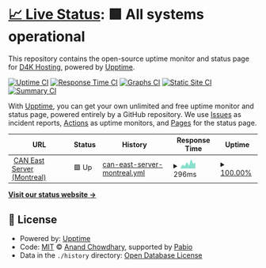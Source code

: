 # [📈 Live Status](https://www.d4kstatus.net): <!--live status--> **🟩 All systems operational**

This repository contains the open-source uptime monitor and status page for [D4K Hosting](www.d4khosting.ca), powered by [Upptime](https://github.com/upptime/upptime).

[![Uptime CI](https://github.com/d4khosting/uptime-d4kstatus-net/workflows/Uptime%20CI/badge.svg)](https://github.com/d4khosting/uptime-d4kstatus-net/actions?query=workflow%3A%22Uptime+CI%22)
[![Response Time CI](https://github.com/d4khosting/uptime-d4kstatus-net/workflows/Response%20Time%20CI/badge.svg)](https://github.com/d4khosting/uptime-d4kstatus-net/actions?query=workflow%3A%22Response+Time+CI%22)
[![Graphs CI](https://github.com/d4khosting/uptime-d4kstatus-net/workflows/Graphs%20CI/badge.svg)](https://github.com/d4khosting/uptime-d4kstatus-net/actions?query=workflow%3A%22Graphs+CI%22)
[![Static Site CI](https://github.com/d4khosting/uptime-d4kstatus-net/workflows/Static%20Site%20CI/badge.svg)](https://github.com/d4khosting/uptime-d4kstatus-net/actions?query=workflow%3A%22Static+Site+CI%22)
[![Summary CI](https://github.com/d4khosting/uptime-d4kstatus-net/workflows/Summary%20CI/badge.svg)](https://github.com/d4khosting/uptime-d4kstatus-net/actions?query=workflow%3A%22Summary+CI%22)

With [Upptime](https://upptime.js.org), you can get your own unlimited and free uptime monitor and status page, powered entirely by a GitHub repository. We use [Issues](https://github.com/d4khosting/uptime-d4kstatus-net/issues) as incident reports, [Actions](https://github.com/d4khosting/uptime-d4kstatus-net/actions) as uptime monitors, and [Pages](https://www.d4kstatus.net) for the status page.

<!--start: status pages-->
<!-- This summary is generated by Upptime (https://github.com/upptime/upptime) -->
<!-- Do not edit this manually, your changes will be overwritten -->
<!-- prettier-ignore -->
| URL | Status | History | Response Time | Uptime |
| --- | ------ | ------- | ------------- | ------ |
| <img alt="" src="https://d4khosting.github.io/uptime-assets/images/internet-favicon-01.svg" height="13"> [CAN East Server (Montreal)](https://vps.d4kservers.net) | 🟩 Up | [can-east-server-montreal.yml](https://github.com/d4khosting/uptime-d4kstatus-net/commits/HEAD/history/can-east-server-montreal.yml) | <details><summary><img alt="Response time graph" src="./graphs/can-east-server-montreal/response-time-week.png" height="20"> 296ms</summary><br><a href="https://www.d4kstatus.net/history/can-east-server-montreal"><img alt="Response time 278" src="https://img.shields.io/endpoint?url=https%3A%2F%2Fraw.githubusercontent.com%2Fd4khosting%2Fuptime-d4kstatus-net%2FHEAD%2Fapi%2Fcan-east-server-montreal%2Fresponse-time.json"></a><br><a href="https://www.d4kstatus.net/history/can-east-server-montreal"><img alt="24-hour response time 358" src="https://img.shields.io/endpoint?url=https%3A%2F%2Fraw.githubusercontent.com%2Fd4khosting%2Fuptime-d4kstatus-net%2FHEAD%2Fapi%2Fcan-east-server-montreal%2Fresponse-time-day.json"></a><br><a href="https://www.d4kstatus.net/history/can-east-server-montreal"><img alt="7-day response time 296" src="https://img.shields.io/endpoint?url=https%3A%2F%2Fraw.githubusercontent.com%2Fd4khosting%2Fuptime-d4kstatus-net%2FHEAD%2Fapi%2Fcan-east-server-montreal%2Fresponse-time-week.json"></a><br><a href="https://www.d4kstatus.net/history/can-east-server-montreal"><img alt="30-day response time 293" src="https://img.shields.io/endpoint?url=https%3A%2F%2Fraw.githubusercontent.com%2Fd4khosting%2Fuptime-d4kstatus-net%2FHEAD%2Fapi%2Fcan-east-server-montreal%2Fresponse-time-month.json"></a><br><a href="https://www.d4kstatus.net/history/can-east-server-montreal"><img alt="1-year response time 278" src="https://img.shields.io/endpoint?url=https%3A%2F%2Fraw.githubusercontent.com%2Fd4khosting%2Fuptime-d4kstatus-net%2FHEAD%2Fapi%2Fcan-east-server-montreal%2Fresponse-time-year.json"></a></details> | <details><summary><a href="https://www.d4kstatus.net/history/can-east-server-montreal">100.00%</a></summary><a href="https://www.d4kstatus.net/history/can-east-server-montreal"><img alt="All-time uptime 100.00%" src="https://img.shields.io/endpoint?url=https%3A%2F%2Fraw.githubusercontent.com%2Fd4khosting%2Fuptime-d4kstatus-net%2FHEAD%2Fapi%2Fcan-east-server-montreal%2Fuptime.json"></a><br><a href="https://www.d4kstatus.net/history/can-east-server-montreal"><img alt="24-hour uptime 100.00%" src="https://img.shields.io/endpoint?url=https%3A%2F%2Fraw.githubusercontent.com%2Fd4khosting%2Fuptime-d4kstatus-net%2FHEAD%2Fapi%2Fcan-east-server-montreal%2Fuptime-day.json"></a><br><a href="https://www.d4kstatus.net/history/can-east-server-montreal"><img alt="7-day uptime 100.00%" src="https://img.shields.io/endpoint?url=https%3A%2F%2Fraw.githubusercontent.com%2Fd4khosting%2Fuptime-d4kstatus-net%2FHEAD%2Fapi%2Fcan-east-server-montreal%2Fuptime-week.json"></a><br><a href="https://www.d4kstatus.net/history/can-east-server-montreal"><img alt="30-day uptime 100.00%" src="https://img.shields.io/endpoint?url=https%3A%2F%2Fraw.githubusercontent.com%2Fd4khosting%2Fuptime-d4kstatus-net%2FHEAD%2Fapi%2Fcan-east-server-montreal%2Fuptime-month.json"></a><br><a href="https://www.d4kstatus.net/history/can-east-server-montreal"><img alt="1-year uptime 100.00%" src="https://img.shields.io/endpoint?url=https%3A%2F%2Fraw.githubusercontent.com%2Fd4khosting%2Fuptime-d4kstatus-net%2FHEAD%2Fapi%2Fcan-east-server-montreal%2Fuptime-year.json"></a></details>

<!--end: status pages-->

[**Visit our status website →**](https://www.d4kstatus.net)

## 📄 License

- Powered by: [Upptime](https://github.com/upptime/upptime)
- Code: [MIT](./LICENSE) © [Anand Chowdhary](https://anandchowdhary.com), supported by [Pabio](https://pabio.com)
- Data in the `./history` directory: [Open Database License](https://opendatacommons.org/licenses/odbl/1-0/)
